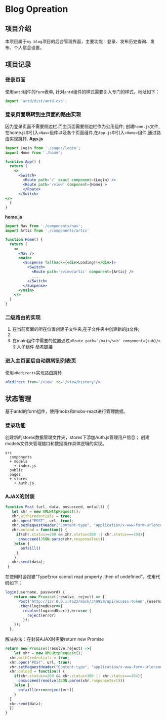 # Blog Opreation

## 项目介绍
本项目属于`my blog`项目的后台管理界面，主要功能：登录、发布历史查询、发布、个人信息设置。

## 项目记录
### 登录页面
使用`antd`组件的`form`表单, 针对`antd`组件的样式需要引入专门的样式，地址如下：
```js
import 'antd/dist/antd.css';
```
### 登录页面跳转到主页面的路由实现
因为登录页面不需要侧边栏.而主页面需要侧边栏作为公用组件;
创建`home.js`文件,在home.js中引入`<Nav>`组件以及各个页面组件,在`App.js`中引入`<Home>`组件,通过路由实现跳转.
**App.js**
```jsx
import Login from './pages/login';
import Home from './home';

function App() {
  return (
    <>
      <Switch>
        <Route path='/' exact component={Login} />
        <Route path='/view' component={Home} >
        </Route>
      </Switch>
</>
  )
}

```

**home.js**
```jsx
import Nav from './components/nav';
import Artic from './components/artic'

function Home() {
  return (
    <>
      <Nav />
      <main>
        <Suspense fallback={<div>Loading!!</div>}>
          <Switch>
            <Route path='/view/artic' component={Artic} />
            ...
          </Switch>
        </Suspense> 
      </main>
    </>
  )
}
```

### 二级路由的实现
1. 在当前页面的所在位置创建子文件夹,在子文件夹中创建新的js文件;
2. <Link to='/main/sub'>
3. 在main组件中需要的位置通过`<Route path='/main/sub' component={sub}/>`引入子组件
[参考链接](https://www.bilibili.com/video/BV1gE411W74U?p=6)

### 进入主页面后自动跳转到列表页
使用`<Redirect>`实现路由跳转
```jsx
<Redirect from='/view' to='/view/history'/>
```
## 状态管理
基于antd的form组件，使用mobx和mobx-react进行管理数据。
### 登录功能
创建新的stores数据管理文件夹，stores下添加Auth.js管理用户信息；
创建models文件夹管理接口和数据操作具体逻辑的实现。
```
src
  components
  + models
    + index.js
  public
  pages
  + stores
    + Auth.js
```
### AJAX的封装
```js
function Post (url, data, onsucceed, onfaill) {
   let xhr = new XMLHttpRequest();
   xhr.withCredentials = true;
   xhr.open("POST", url, true);
   xhr.setRequestHeader("Content-type", "application/x-www-form-urlencoded");
   xhr.onload = function() {
     if(xhr.status>=200 && xhr.status<300 || xhr.status===304){
      onsucceed(JSON.parse(xhr.responseText))
    }else {
       onfaill()
     }
    }
   xhr.send(data);
 }
```

在使用时会报错“TypeError cannot read property .then of undefined”，使用代码如下：
```js
login(username, password) {
    return new Promise((resolve, reject) => {
      Post('http://127.0.0.1:4523/mock/349959/api/access-token',{username, password}, ()=>{console.log(username)}, ()=>{console.log('接口异常')})
      .then(loginedUser=>{
        resolve(loginedUser)},error=> {
          reject(error)
        });
    });
  },
```

解决办法：在封装AJAX时需要return new Promise
```js
return new Promise((resolve,reject) =>{
    let xhr = new XMLHttpRequest();
  xhr.withCredentials = true;
  xhr.open("POST", url, true);
  xhr.setRequestHeader("Content-type", "application/x-www-form-urlencoded");
  xhr.onload = function() {
    if(xhr.status>=200 && xhr.status<300 || xhr.status===304){
      onsucceed(resolve(JSON.parse(xhr.responseText)))
    }else {
      onfaill(err=>reject(err))
    }
  }
  xhr.send(data);
  }) 
}
```